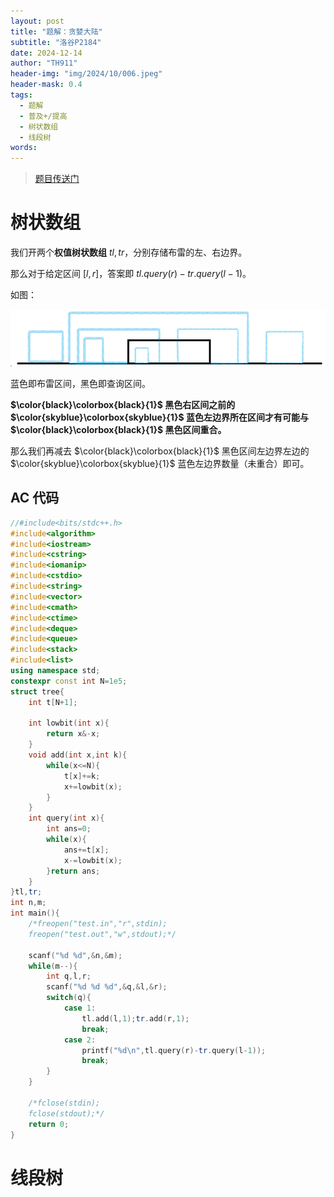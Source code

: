 ```yaml
---
layout: post
title: "题解：贪婪大陆"
subtitle: "洛谷P2184"
date: 2024-12-14
author: "TH911"
header-img: "img/2024/10/006.jpeg"
header-mask: 0.4
tags:
  - 题解
  - 普及+/提高
  - 树状数组
  - 线段树
words:
---
```


>  [题目传送门](https://www.luogu.com.cn/problem/P2184)

# 树状数组

我们开两个**权值树状数组** $tl,tr$，分别存储布雷的左、右边界。

那么对于给定区间 $[l,r]$，答案即 $tl.query(r)-tr.query(l-1)$。

如图：

![](/img/2024/12/008.png)

蓝色即布雷区间，黑色即查询区间。

**$\color{black}\colorbox{black}{1}$ 黑色右区间之前的 $\color{skyblue}\colorbox{skyblue}{1}$ 蓝色左边界所在区间才有可能与 $\color{black}\colorbox{black}{1}$ 黑色区间重合。**

那么我们再减去 $\color{black}\colorbox{black}{1}$ 黑色区间左边界左边的 $\color{skyblue}\colorbox{skyblue}{1}$ 蓝色左边界数量（未重合）即可。

## AC 代码

```cpp
//#include<bits/stdc++.h>
#include<algorithm>
#include<iostream>
#include<cstring>
#include<iomanip>
#include<cstdio>
#include<string>
#include<vector>
#include<cmath>
#include<ctime>
#include<deque>
#include<queue>
#include<stack>
#include<list>
using namespace std;
constexpr const int N=1e5;
struct tree{
	int t[N+1];
	
	int lowbit(int x){
		return x&-x;
	}
	void add(int x,int k){
		while(x<=N){
			t[x]+=k;
			x+=lowbit(x);
		}
	}
	int query(int x){
		int ans=0;
		while(x){
			ans+=t[x];
			x-=lowbit(x);
		}return ans;
	}
}tl,tr;
int n,m;
int main(){
	/*freopen("test.in","r",stdin);
	freopen("test.out","w",stdout);*/
	
	scanf("%d %d",&n,&m);
	while(m--){
		int q,l,r;
		scanf("%d %d %d",&q,&l,&r);
		switch(q){
			case 1:
				tl.add(l,1);tr.add(r,1);
				break;
			case 2:
				printf("%d\n",tl.query(r)-tr.query(l-1));
				break;
		}
	}
	
	/*fclose(stdin);
	fclose(stdout);*/
	return 0;
}
```

# 线段树